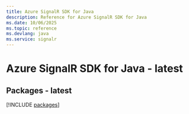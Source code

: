 ```yaml
---
title: Azure SignalR SDK for Java
description: Reference for Azure SignalR SDK for Java
ms.date: 10/06/2025
ms.topic: reference
ms.devlang: java
ms.service: signalr
---
```

# Azure SignalR SDK for Java - latest
## Packages - latest
[!INCLUDE [packages](signalr-index.md)]